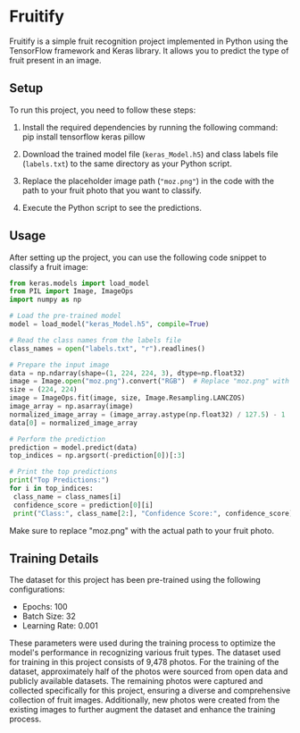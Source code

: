 # Fruitify

Fruitify is a simple fruit recognition project implemented in Python using the TensorFlow framework and Keras library. It allows you to predict the type of fruit present in an image.

## Setup

To run this project, you need to follow these steps:

1. Install the required dependencies by running the following command:
pip install tensorflow keras pillow


2. Download the trained model file (`keras_Model.h5`) and class labels file (`labels.txt`) to the same directory as your Python script.

3. Replace the placeholder image path (`"moz.png"`) in the code with the path to your fruit photo that you want to classify.

4. Execute the Python script to see the predictions.

## Usage

After setting up the project, you can use the following code snippet to classify a fruit image:

```python
from keras.models import load_model
from PIL import Image, ImageOps
import numpy as np

# Load the pre-trained model
model = load_model("keras_Model.h5", compile=True)

# Read the class names from the labels file
class_names = open("labels.txt", "r").readlines()

# Prepare the input image
data = np.ndarray(shape=(1, 224, 224, 3), dtype=np.float32)
image = Image.open("moz.png").convert("RGB")  # Replace "moz.png" with your fruit photo address
size = (224, 224)
image = ImageOps.fit(image, size, Image.Resampling.LANCZOS)
image_array = np.asarray(image)
normalized_image_array = (image_array.astype(np.float32) / 127.5) - 1
data[0] = normalized_image_array

# Perform the prediction
prediction = model.predict(data)
top_indices = np.argsort(-prediction[0])[:3]

# Print the top predictions
print("Top Predictions:")
for i in top_indices:
 class_name = class_names[i]
 confidence_score = prediction[0][i]
 print("Class:", class_name[2:], "Confidence Score:", confidence_score)
```
Make sure to replace "moz.png" with the actual path to your fruit photo.

## Training Details

The dataset for this project has been pre-trained using the following configurations:

- Epochs: 100
- Batch Size: 32
- Learning Rate: 0.001

These parameters were used during the training process to optimize the model's performance in recognizing various fruit types.
The dataset used for training in this project consists of 9,478 photos.
For the training of the dataset, approximately half of the photos were sourced from open data and publicly available datasets. The remaining photos were captured and collected specifically for this project, ensuring a diverse and comprehensive collection of fruit images. Additionally, new photos were created from the existing images to further augment the dataset and enhance the training process.

